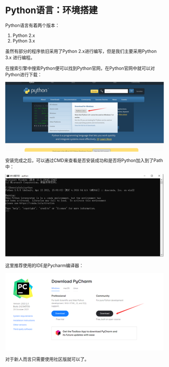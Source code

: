 # Python语言：环境搭建

Python语言有着两个版本：

1. Python 2.x
2. Python 3.x

虽然有部分的程序依旧采用了Python 2.x进行编写，但是我们主要采用Python 3.x 进行编程。

在搜索引擎中搜索Python便可以找到Python官网，在Python官网中就可以对Python进行下载：

![](image/image.png "")

安装完成之后，可以通过CMD来查看是否安装成功和是否将Python加入到了Path中：

![](image/image_1.png "")

这里推荐使用的IDE是Pycharm编译器：

![](image/image_2.png "")

对于新人而言只需要使用社区版就可以了。

